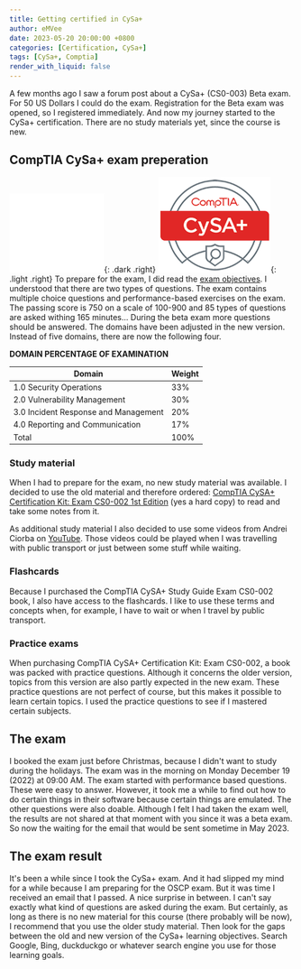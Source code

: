 ```yaml
---
title: Getting certified in CySa+
author: eMVee
date: 2023-05-20 20:00:00 +0800
categories: [Certification, CySa+]
tags: [CySa+, Comptia]
render_with_liquid: false
---
```


A few months ago I saw a forum post about a CySa+ (CS0-003) Beta exam. For 50 US Dollars I could do the exam. Registration for the Beta exam was opened, so I registered immediately. And now my journey started to the CySa+ certification. There are no study materials yet, since the course is new.

## CompTIA CySa+ exam preperation
![Image](/assets/img/Education/cysa+.png){: .dark .right}
![Image](/assets/img/Education/cysaplus-light.png){: .light .right}
To prepare for the exam, I did read the [exam objectives](https://partners.comptia.org/docs/default-source/resources/comptia-cysa-cs0-003-exam-objectives-2-0.pdf). I understood that there are two types of questions. The exam contains multiple choice questions and performance-based exercises on the exam. The passing score is 750 on a scale of 100-900 and 85 types of questions are asked withing 165 minutes... During the beta exam more questions should be answered. The domains have been adjusted in the new version. Instead of five domains, there are now the following four.

**DOMAIN PERCENTAGE OF EXAMINATION**

| Domain                                                    | Weight     |
| --------------------------------------------------------- | ---------- |
| 1.0 Security Operations                                   |       33%  |
| 2.0 Vulnerability Management                              |       30%  |
| 3.0 Incident Response and Management                      |       20%  |
| 4.0 Reporting and Communication                           |       17%  |
| Total                                                     |       100% |


### Study material
When I had to prepare for the exam, no new study material was available. I decided to use the old material and therefore ordered: [CompTIA CySA+ Certification Kit: Exam CS0-002 1st Edition](https://a.co/d/gn3APAn) (yes a hard copy) to read and take some notes from it.

As additional study material I also decided to use some videos from Andrei Ciorba on [YouTube](https://youtu.be/IGihuL5clDs). Those videos could be played when I was travelling with public transport or just between some stuff while waiting. 

### Flashcards
Because I purchased the CompTIA CySA+ Study Guide Exam CS0-002 book, I also have access to the flashcards. I like to use these terms and concepts when, for example, I have to wait or when I travel by public transport.

### Practice exams
When purchasing CompTIA CySA+ Certification Kit: Exam CS0-002, a book was packed with practice questions. Although it concerns the older version, topics from this version are also partly expected in the new exam. These practice questions are not perfect of course, but this makes it possible to learn certain topics. I used the practice questions to see if I mastered certain subjects.

## The exam
I booked the exam just before Christmas, because I didn't want to study during the holidays. The exam was in the morning on Monday December 19 (2022) at 09:00 AM. The exam started with performance based questions. These were easy to answer. However, it took me a while to find out how to do certain things in their software because certain things are emulated. The other questions were also doable. Although I felt I had taken the exam well, the results are not shared at that moment with you since it was a beta exam. So now the waiting for the email that would be sent sometime in May 2023.

## The exam result
It's been a while since I took the CySa+ exam. And it had slipped my mind for a while because I am preparing for the OSCP exam. But it was time I received an email that I passed. A nice surprise in between. I can't say exactly what kind of questions are asked during the exam. But certainly, as long as there is no new material for this course (there probably will be now), I recommend that you use the older study material. Then look for the gaps between the old and new version of the CySa+ learning objectives. Search Google, Bing, duckduckgo or whatever search engine you use for those learning goals.